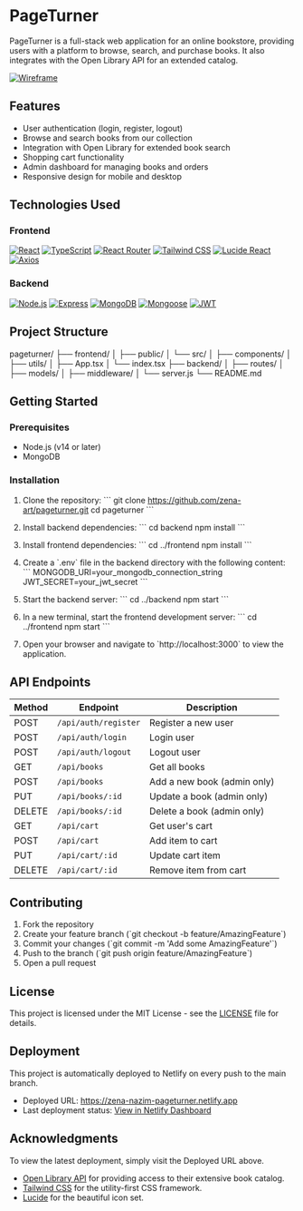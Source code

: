 # PageTurner

PageTurner is a full-stack web application for an online bookstore, providing users with a platform to browse, search, and purchase books. It also integrates with the Open Library API for an extended catalog.

[![Wireframe](images/logo.png)](https://your-project-homepage.com)

## Features

- User authentication (login, register, logout)
- Browse and search books from our collection
- Integration with Open Library for extended book search
- Shopping cart functionality
- Admin dashboard for managing books and orders
- Responsive design for mobile and desktop

## Technologies Used

### Frontend

<!-- MARKDOWN LINKS & IMAGES -->
[React.js]: https://img.shields.io/badge/React-20232A?style=for-the-badge&logo=react&logoColor=61DAFB
[React-url]: https://reactjs.org/
[TypeScript]: https://img.shields.io/badge/TypeScript-007ACC?style=for-the-badge&logo=typescript&logoColor=white
[TypeScript-url]: https://www.typescriptlang.org/
[React Router]: https://img.shields.io/badge/React_Router-CA4245?style=for-the-badge&logo=react-router&logoColor=white
[React Router-url]: https://reactrouter.com/
[Tailwind CSS]: https://img.shields.io/badge/Tailwind_CSS-38B2AC?style=for-the-badge&logo=tailwind-css&logoColor=white
[Tailwind-url]: https://tailwindcss.com/
[Lucide React]: https://img.shields.io/badge/Lucide_React-5E5E5E?style=for-the-badge&logo=lucide&logoColor=white
[Lucide-url]: https://lucide.dev/
[Axios]: https://img.shields.io/badge/Axios-671DDF?style=for-the-badge&logo=axios&logoColor=white
[Axios-url]: https://axios-http.com/
<!-- PROJECT SHIELDS -->
[![React][React.js]][React-url]
[![TypeScript][TypeScript]][TypeScript-url]
[![React Router][React Router]][React Router-url]
[![Tailwind CSS][Tailwind CSS]][Tailwind-url]
[![Lucide React][Lucide React]][Lucide-url]
[![Axios][Axios]][Axios-url]



### Backend
<!-- Backend Technologies -->
[![Node.js][Node.js]][Node-url]
[![Express][Express.js]][Express-url]
[![MongoDB][MongoDB]][MongoDB-url]
[![Mongoose][Mongoose.js]][Mongoose-url]
[![JWT][JWT]][JWT-url]

<!-- MARKDOWN LINKS & IMAGES -->
[Node.js]: https://img.shields.io/badge/Node.js-43853D?style=for-the-badge&logo=node.js&logoColor=white
[Node-url]: https://nodejs.org/
[Express.js]: https://img.shields.io/badge/Express.js-404D59?style=for-the-badge
[Express-url]: https://expressjs.com/
[MongoDB]: https://img.shields.io/badge/MongoDB-4EA94B?style=for-the-badge&logo=mongodb&logoColor=white
[MongoDB-url]: https://www.mongodb.com/
[Mongoose.js]: https://img.shields.io/badge/Mongoose-880000?style=for-the-badge&logo=mongoose&logoColor=white
[Mongoose-url]: https://mongoosejs.com/
[JWT]: https://img.shields.io/badge/JWT-000000?style=for-the-badge&logo=JSON%20web%20tokens&logoColor=white
[JWT-url]: https://jwt.io/

## Project Structure
pageturner/
├── frontend/
│   ├── public/
│   └── src/
│       ├── components/
│       ├── utils/
│       ├── App.tsx
│       └── index.tsx
├── backend/
│   ├── routes/
│   ├── models/
│   ├── middleware/
│   └── server.js
└── README.md


## Getting Started

### Prerequisites
- Node.js (v14 or later)
- MongoDB

### Installation

1. Clone the repository:
   \`\`\`
   git clone https://github.com/zena-art/pageturner.git
   cd pageturner
   \`\`\`

2. Install backend dependencies:
   \`\`\`
   cd backend
   npm install
   \`\`\`

3. Install frontend dependencies:
   \`\`\`
   cd ../frontend
   npm install
   \`\`\`

4. Create a \`.env\` file in the backend directory with the following content:
   \`\`\`
   MONGODB_URI=your_mongodb_connection_string
   JWT_SECRET=your_jwt_secret
   \`\`\`

5. Start the backend server:
   \`\`\`
   cd ../backend
   npm start
   \`\`\`

6. In a new terminal, start the frontend development server:
   \`\`\`
   cd ../frontend
   npm start
   \`\`\`

7. Open your browser and navigate to \`http://localhost:3000\` to view the application.

## API Endpoints

| Method | Endpoint | Description |
|--------|----------|-------------|
| POST   | `/api/auth/register` | Register a new user |
| POST   | `/api/auth/login`    | Login user |
| POST   | `/api/auth/logout`   | Logout user |
| GET    | `/api/books`         | Get all books |
| POST   | `/api/books`         | Add a new book (admin only) |
| PUT    | `/api/books/:id`     | Update a book (admin only) |
| DELETE | `/api/books/:id`     | Delete a book (admin only) |
| GET    | `/api/cart`          | Get user's cart |
| POST   | `/api/cart`          | Add item to cart |
| PUT    | `/api/cart/:id`      | Update cart item |
| DELETE | `/api/cart/:id`      | Remove item from cart |
## Contributing

1. Fork the repository
2. Create your feature branch (\`git checkout -b feature/AmazingFeature\`)
3. Commit your changes (\`git commit -m 'Add some AmazingFeature'\`)
4. Push to the branch (\`git push origin feature/AmazingFeature\`)
5. Open a pull request

## License

This project is licensed under the MIT License - see the [LICENSE](LICENSE) file for details.



## Deployment

This project is automatically deployed to Netlify on every push to the main branch.

- Deployed URL: https://zena-nazim-pageturner.netlify.app
- Last deployment status: [View in Netlify Dashboard](https://zena-nazim-pageturner.netlify.app/)
## Acknowledgments



To view the latest deployment, simply visit the Deployed URL above.

- [Open Library API](https://openlibrary.org/developers/api) for providing access to their extensive book catalog.
- [Tailwind CSS](https://tailwindcss.com/) for the utility-first CSS framework.
- [Lucide](https://lucide.dev/) for the beautiful icon set.